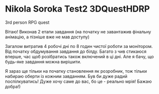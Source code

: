 # Nikola Soroka Test2 3DQuestHDRP
 3rd person RPG quest


Вітаю!
Виконав 2 етапи завдання (на початку не завантажив фінальну анімацію, а пізніше вже не мав доступу)

Загалом витратив 4 робочі дні по 8 годин чистої роботи за монітором. Від початку обдумування завдання до білду.
Багато з чив стикаюся вперше, час щоб розібратись також включений в ці дні. Але я бачу, що будь-яке завдання можна вирішити.

Я зараз ще тільки на початку становлення як розробник, тож тільки набираю оберти із кожним завданням.
Був би дуже радий поспілкуватись! Дуже хочу саме до вас, бо це - реально мрія!
Бажаю добра!)

